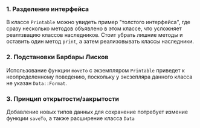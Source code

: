 ### 1. **Разделение интерфейса**
В классе `Printable` можно увидеть пример "толстого интерфейса", где сразу несколько методов объявлено в этом классе, что усложняет реалтзвацию классов наследников. Стоит убрать лишние методы и оставить один метод `print`, а затем реализовывать классы наследники.

### 2. **Подстановки Барбары Лисков**
Использование функции `moveTo` с экземпляром `Printable` приведет к неопределенному поведению, поскольку у эксзепляра данного класса не указан `Data::Format`.

### 3. **Принцип открытости/закрытости**
Добавление новых типов данных для сохранение потребует измение функции `saveTo`, а также расширение класса `Data`
